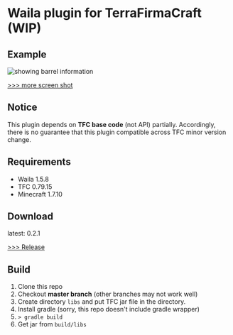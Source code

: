 Waila plugin for TerraFirmaCraft (WIP)
======================================

Example
-------
![showing barrel information](https://github.com/whelmaze/tfc-waila-plugin/wiki/images/barrel02.png)

[>>> more screen shot](https://github.com/whelmaze/tfc-waila-plugin/wiki/Screen-Shots)

Notice
------
This plugin depends on **TFC base code** (not API) partially.
Accordingly, there is no guarantee that this plugin compatible across TFC minor version change.


Requirements
--------
- Waila 1.5.8
- TFC 0.79.15
- Minecraft 1.7.10


Download
--------
latest: 0.2.1

[>>> Release](https://github.com/whelmaze/tfc-waila-plugin/releases)

Build
-----
1. Clone this repo
2. Checkout **master branch** (other branches may not work well)
3. Create directory `libs` and put TFC jar file in the directory.
3. Install gradle (sorry, this repo doesn't include gradle wrapper)
4. `> gradle build`
5. Get jar from `build/libs`